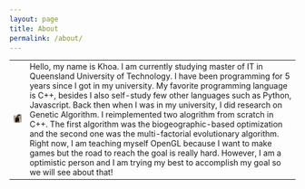 ```yaml
---
layout: page
title: About
permalink: /about/
---
```

<table>
<tr>
    <td><img src="/my_logo.jpg" alt="my-avatar" width="200" /></td>
    <td>
        <div>
            Hello, my name is Khoa. I am currently studying master of IT in Queensland University of Technology. I have been programming for 5 years since I got in my university. My favorite programming language is C++, besides I also self-study few other languages such as Python, Javascript. Back then when I was in my university, I did research on Genetic Algorithm. I reimplemented two alogrithm from scratch in C++. The first algorithm was the biogeographic-based optimization and the second one was the multi-factorial evolutionary algorithm. Right now, I am teaching myself OpenGL because I want to make games but the road to reach the goal is really hard. However, I am a optimistic person and I am trying my best to accomplish my goal so we will see about that!
        </div>
    </td>
  </tr>
</table>
